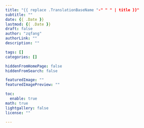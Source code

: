 ```yaml
---
title: "{{ replace .TranslationBaseName "-" " " | title }}"
subtitle: ""
date: {{ .Date }}
lastmod: {{ .Date }}
draft: false
author: "zqfang"
authorLink: ""
description: ""

tags: []
categories: []

hiddenFromHomePage: false
hiddenFromSearch: false

featuredImage: ""
featuredImagePreview: ""

toc:
  enable: true
math: true
lightgallery: false
license: ""

---
```


